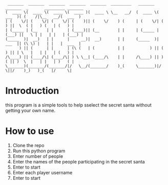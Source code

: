 ```
 _______  _______  _______  _______  _______  _________   _______  _______  _       _________ _______ 
(  ____ \(  ____ \(  ____ \(  ____ )(  ____ \ \__   __/  (  ____ \(  ___  )( (    /|\__   __/(  ___  )
| (    \/| (    \/| (    \/| (    )|| (    \/    ) (     | (    \/| (   ) ||  \  ( |   ) (   | (   ) |
| (_____ | (__    | |      | (____)|| (__        | |     | (_____ | (___) ||   \ | |   | |   | (___) |
(_____  )|  __)   | |      |     __)|  __)       | |     (_____  )|  ___  || (\ \) |   | |   |  ___  |
      ) || (      | |      | (\ (   | (          | |           ) || (   ) || | \   |   | |   | (   ) |
/\____) || (____/\| (____/\| ) \ \__| (____/\    | |     /\____) || )   ( || )  \  |   | |   | )   ( |
\_______)(_______/(_______/|/   \__/(_______/    )_(     \_______)|/     \||/    )_)   )_(   |/     \|
```
# Introduction

this program is a simple tools to help sselect the secret santa without getting your own name.

# How to use

1. Clone the repo
2. Run this python program
3. Enter number of people
4. Enter the names of the people participating in the secret santa
5. Enter to start
6. Enter each player username
7. Enter to start
